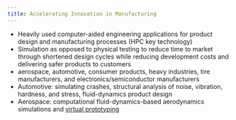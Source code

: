 ```yaml
---
title: Accelerating Innovation in Manufacturing
---
```


- Heavily used computer-aided engineering applications for product design and manufacturing processes (HPC key technology)
- Simulation as opposed to physical testing to reduce time to market through shortened design cycles while reducing development costs and delivering safer products to customers
- aerospace, automotive, consumer products, heavy industries, tire manufacturers, and electronics/semiconductor manufacturers
- Automotive: simulating crashes, structural analysis of noise, vibration, hardness, and stress, fluid-dynamics product design
- Aerospace: computational fluid-dynamics-based aerodynamics simulations and [virtual prototyping](https://www.sciencedirect.com/topics/computer-science/virtual-prototyping)
